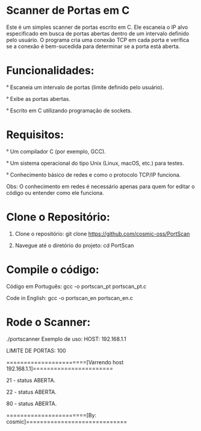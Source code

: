 # Scanner de Portas em C

Este é um simples scanner de portas escrito em C. Ele escaneia o IP alvo especificado em busca de portas abertas dentro de um intervalo definido pelo usuário. O programa cria uma conexão TCP em cada porta e verifica se a conexão é bem-sucedida para determinar se a porta está aberta.

# Funcionalidades:
° Escaneia um intervalo de portas (limite definido pelo usuário).

° Exibe as portas abertas.

° Escrito em C utilizando programação de sockets.

# Requisitos:
° Um compilador C (por exemplo, GCC).

° Um sistema operacional do tipo Unix (Linux, macOS, etc.) para testes.

° Conhecimento básico de redes e como o protocolo TCP/IP funciona.

Obs: O conhecimento em redes é necessário apenas para quem for editar o código ou entender como ele funciona.

# Clone o Repositório:
1. Clone o repositório: git clone https://github.com/cosmic-oss/PortScan

2. Navegue até o diretório do projeto: cd PortScan

# Compile o código:
Código em Português: gcc -o portscan_pt portscan_pt.c

Code in English: gcc -o portscan_en portscan_en.c

# Rode o Scanner:

./portscanner
Exemplo de uso:
HOST: 192.168.1.1

LIMITE DE PORTAS: 100

=======================[Varrendo host 192.168.1.1]=======================

21 - status ABERTA.

22 - status ABERTA.

80 - status ABERTA.

=======================[By: cosmic]=============================

